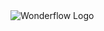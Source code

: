 <img src="https://user-images.githubusercontent.com/10454741/134331021-cb921777-8c23-418d-8fed-5009c04f9e1b.png" alt="Wonderflow Logo" >
